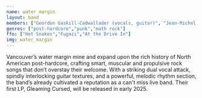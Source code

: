 ```yaml
---
name: water margin
layout: band
members: ["Geordon Gaskill-Cadwallader (vocals, guitar)", "Jean-Michel Lacombe (vocals, guitar)", "Arman Paxad (bass)", "Fabio Valesini (drums)"]
genres: ["post-hardcore","punk","math rock"]
ffo: ["Hot Snakes","Fugazi","At the Drive In"]
img: water_margin
---
```


Vancouver’s water margin mine and expand upon the rich history of North American post-hardcore, crafting smart, muscular and propulsive rock songs that don’t overstay their welcome. With a striking dual vocal attack, spindly interlocking guitar textures, and a powerful, melodic rhythm section, the band’s already cultivated a reputation as a can't miss live band. Their first LP, Gleaming Cursed, will be released in early 2025.